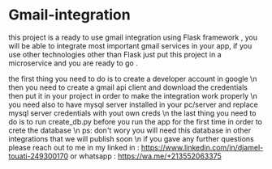 # Gmail-integration
this project is a ready to use gmail integration using Flask framework , you will be able to integrate most important gmail services in your app, if you use other technologies other than Flask just put this project in a microservice and you are ready to go .


the first thing you need to do is to create a developer account in google \n
then you need to create  a  gmail api client and download the credentials then put it in your project in order to make the integration work properly \n
you need also to have mysql server installed in your pc/server and replace mysql server credentials with yout own creds \n
the last thing you need to do is to run create_db.py before you run the app for the first time in order to crete the database \n
ps: don't wory you will need this database in other integrations that we will publish soon \n
if you gave any further questions please reach out to me in my linked in : https://www.linkedin.com/in/djamel-touati-249300170 or whatsapp : https://wa.me/+213552063375

